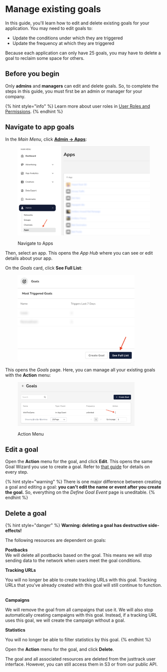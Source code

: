 # Manage existing goals

In this guide, you'll learn how to edit and delete existing goals for your application. You may need to edit goals to:

* Update the conditions under which they are triggered
* Update the frequency at which they are triggered

Because each application can only have 25 goals, you may have to delete a goal to reclaim some space for others.

## Before you begin

Only **admins** and **managers** can edit and delete goals. So, to complete the steps in this guide, you must first be an admin or manager for your company.

{% hint style="info" %}
Learn more about user roles in [User Roles and Permissions](../user-management/user-roles-and-permissions.md).
{% endhint %}

## Navigate to app goals

In the _Main Menu_, click [**Admin -> Apps**](https://dashboard.justtrack.io/admin/apps):

<figure><img src="../.gitbook/assets/nav-to-apps.png" alt="" width="563"><figcaption><p>Navigate to Apps</p></figcaption></figure>

Then, select an app. This opens the _App Hub_ where you can see or edit details about your app.

On the _Goals_ card, click **See Full List**:

<figure><img src="../promote/.gitbook/assets/goals (1).png" alt="" width="375"><figcaption></figcaption></figure>

This opens the _Goals_ page. Here, you can manage all your existing goals with the **Action** menu:

<figure><img src="../.gitbook/assets/goals (1).png" alt="An arrow pointing to the action menu." width="375"><figcaption><p>Action Menu</p></figcaption></figure>

## Edit a goal

Open the **Action** menu for the goal, and click **Edit**. This opens the same Goal Wizard you use to create a goal. Refer to [that guide](create-a-goal.md#define-the-goal-event) for details on every step.

{% hint style="warning" %}
There is one major difference between creating a goal and editing a goal: **you can't edit the name or event after you create the goal.** So, everything on the _Define Goal Event_ page is uneditable.
{% endhint %}

## Delete a goal

{% hint style="danger" %}
**Warning: deleting a goal has destructive side-effects!**

The following resources are dependent on goals:

**Postbacks**\
We will delete all postbacks based on the goal. This means we will stop sending data to the network when users meet the goal conditions.

**Tracking URLs**

You will no longer be able to create tracking URLs with this goal. Tracking URLs that you've already created with this goal will still continue to function.

\
**Campaigns**

We will remove the goal from all campaigns that use it. We will also stop automatically creating campaigns with this goal. Instead, if a tracking URL uses this goal, we will create the campaign without a goal.

**Statistics**

You will no longer be able to filter statistics by this goal.
{% endhint %}

Open the **Action** menu for the goal, and click **Delete**.

The goal and all associated resources are deleted from the justtrack user interface. However, you can still access them in S3 or from our public API.
